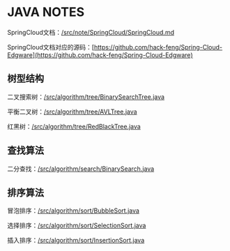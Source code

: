 # JAVA NOTES

SpringCloud文档：[/src/note/SpringCloud/SpringCloud.md](src/note/SpringCloud/SpringCloud.md)

SpringCloud文档对应的源码：[https://github.com/hack-feng/Spring-Cloud-Edgware](https://github.com/hack-feng/Spring-Cloud-Edgware)

## 树型结构

二叉搜索树：[/src/algorithm/tree/BinarySearchTree.java](src/algorithm/tree/BinarySearchTree.java)

平衡二叉树：[/src/algorithm/tree/AVLTree.java](src/algorithm/tree/AVLTree.java)

红黑树：[/src/algorithm/tree/RedBlackTree.java](src/algorithm/tree/RedBlackTree.java)


## 查找算法

二分查找：[/src/algorithm/search/BinarySearch.java](src/algorithm/search/BinarySearch.java)

## 排序算法

冒泡排序：[/src/algorithm/sort/BubbleSort.java](src/algorithm/sort/BubbleSort.java)

选择排序：[/src/algorithm/sort/SelectionSort.java](src/algorithm/sort/SelectionSort.java)

插入排序：[/src/algorithm/sort/InsertionSort.java](src/algorithm/sort/InsertionSort.java)
